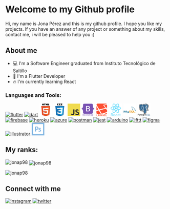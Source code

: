 # Welcome to my Github profile
Hi, my name is Jona Pérez and this is my github profile. I hope you like my projects. If you have an answer of any project or something about my skills, contact me, i will be pleased to help you :)

## About me
- 💻 I'm a Software Engineer graduated from Instituto Tecnológico de Saltillo
- 🚀 I'm a Flutter Developer
- 🔥 I'm currently learning React

### Languages and Tools:

[<img src="https://www.vectorlogo.zone/logos/flutterio/flutterio-icon.svg" alt="flutter" width="40" height="40" />](https://flutter.dev)
[<img src="https://www.vectorlogo.zone/logos/dartlang/dartlang-icon.svg" alt="dart" width="40" height="40" />](https://dart.dev)
[<img src="https://raw.githubusercontent.com/devicons/devicon/master/icons/html5/html5-original-wordmark.svg" alt="html5" width="40" height="40" />](https://www.w3.org/html/)
[<img src="https://raw.githubusercontent.com/devicons/devicon/master/icons/css3/css3-original-wordmark.svg" alt="css3" width="40" height="40" />](https://www.w3schools.com/css/)
[<img src="https://raw.githubusercontent.com/devicons/devicon/master/icons/javascript/javascript-original.svg" alt="javascript" width="40" height="40" />](https://developer.mozilla.org/en-US/docs/Web/JavaScript)
[<img src="https://raw.githubusercontent.com/devicons/devicon/master/icons/bootstrap/bootstrap-plain-wordmark.svg" alt="bootstrap" width="40" height="40" />](https://getbootstrap.com)
[<img src="https://raw.githubusercontent.com/devicons/devicon/master/icons/laravel/laravel-plain-wordmark.svg" alt="laravel" width="40" height="40" />](https://laravel.com/)
[<img src="https://raw.githubusercontent.com/devicons/devicon/master/icons/react/react-original-wordmark.svg" alt="react" width="40" height="40" />](https://reactjs.org/)
[<img src="https://raw.githubusercontent.com/devicons/devicon/master/icons/mysql/mysql-original-wordmark.svg" alt="mysql" width="40" height="40" />](https://www.mysql.com/)
[<img src="https://raw.githubusercontent.com/devicons/devicon/master/icons/postgresql/postgresql-original-wordmark.svg" alt="postgresql" width="40" height="40" />](https://www.postgresql.org)
[<img src="https://www.vectorlogo.zone/logos/firebase/firebase-icon.svg" alt="firebase" width="40" height="40" />](https://firebase.google.com/)
[<img src="https://www.vectorlogo.zone/logos/heroku/heroku-icon.svg" alt="heroku" width="40" height="40" />](https://heroku.com)
[<img src="https://www.vectorlogo.zone/logos/microsoft_azure/microsoft_azure-icon.svg" alt="azure" width="40" height="40" />](https://azure.microsoft.com/en-in/)
[<img src="https://www.vectorlogo.zone/logos/getpostman/getpostman-icon.svg" alt="postman" width="40" height="40" />](https://postman.com)
[<img src="https://www.vectorlogo.zone/logos/jestjsio/jestjsio-icon.svg" alt="jest" width="40" height="40" />](https://jestjs.io)
[<img src="https://cdn.worldvectorlogo.com/logos/arduino-1.svg" alt="arduino" width="40" height="40"/>](https://www.arduino.cc)
[<img src="https://www.vectorlogo.zone/logos/ifttt/ifttt-ar21.svg" alt="ifttt" width="40" height="40" />](https://ifttt.com/)
[<img src="https://www.vectorlogo.zone/logos/figma/figma-icon.svg" alt="figma" width="40" height="40" />](https://www.figma.com/)
[<img src="https://www.vectorlogo.zone/logos/adobe_illustrator/adobe_illustrator-icon.svg" alt="illustrator" width="40" height="40" /> ](https://www.adobe.com/in/products/illustrator.html)
[<img src="https://raw.githubusercontent.com/devicons/devicon/master/icons/photoshop/photoshop-line.svg" alt="photoshop" width="40" height="40" />](https://www.photoshop.com/en)


## My ranks:

<img align="left" src="https://github-readme-stats.vercel.app/api/top-langs?username=jonap98&show_icons=true&locale=en&layout=compact&theme=radical" alt="jonap98" />

<p>&nbsp;<img align="center" src="https://github-readme-stats.vercel.app/api?username=jonap98&show_icons=true&locale=en&theme=radical" alt="jonap98" /></p>

<img src="https://github-profile-trophy.vercel.app/?username=jonap98&theme=gruvbox" alt="jonap98" />


## Connect with me
[<img src='https://img.shields.io/badge/-Instagram-FEE5EB?style=for-the-badge&logo=instagram' alt='instagram' height='20'>](https://www.instagram.com/jonap9.8/) 
<a href="mailto:jonathanperez31415@gmail.com"><img src='https://img.shields.io/badge/-Gmail-a9c3d1?style=for-the-badge&logo=gmail' alt='twitter' height='20'></a>
<!--[<img src='https://img.shields.io/badge/-Medium-000000?style=for-the-badge&logo=medium' alt='medium' height='20'>](medium.com/@jona.pelo1998)-->
<!--[<img src='https://img.shields.io/badge/-WebSite-orange?style=for-the-badge' alt='website' height='20'>](turispot.com)-->

